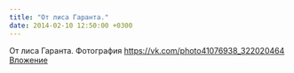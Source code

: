 ```yaml
---
title: "От лиса Гаранта."
date: 2014-02-10 12:50:00 +0300
---
```


От лиса Гаранта.
Фотография
<a class="vk-attach" href="https://vk.com/photo41076938_322020464">https://vk.com/photo41076938_322020464</a>
<a class="vk-attach" href="https://vk.com/photo41076938_322020464">Вложение</a>

